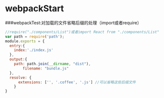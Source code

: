 # webpackStart
###webpackTest:对加载的文件省略后缀的处理（import或者require）
```javascript
//require("./components/List")或者import React from "./components/List"
var path = require('path');
module.exports = {
  entry:{
    index:'./index.js'
  },
  output:{
    path: path.join(__dirname, "dist"),
        filename: "bundle.js"
  },
  resolve: {
      extensions: ['', '.coffee', '.js'] //可以省略这些后缀文件
    }
}
```
